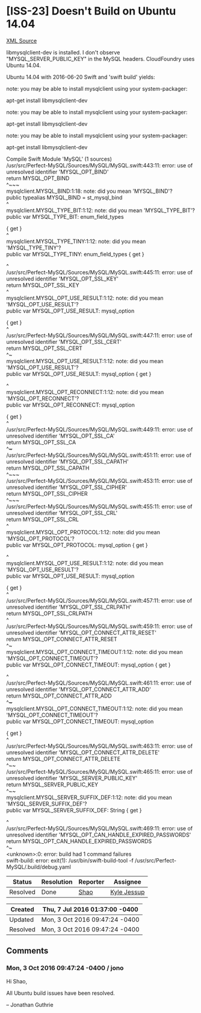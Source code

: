# [ISS-23] Doesn't Build on Ubuntu 14.04

[XML Source](./xml/ISS-23.xml)
<p><p>libmysqlclient-dev is installed.  I don't observe "MYSQL_SERVER_PUBLIC_KEY" in the MySQL headers.  CloudFoundry uses Ubuntu 14.04.</p>

<p>Ubuntu 14.04 with 2016-06-20 Swift and 'swift build' yields:</p>

<p>note: you may be able to install mysqlclient using your system-packager:</p>

<p>    apt-get install libmysqlclient-dev</p>

<p>note: you may be able to install mysqlclient using your system-packager:</p>

<p>    apt-get install libmysqlclient-dev</p>

<p>note: you may be able to install mysqlclient using your system-packager:</p>

<p>    apt-get install libmysqlclient-dev</p>

<p>Compile Swift Module 'MySQL' (1 sources)<br/>
/usr/src/Perfect-MySQL/Sources/MySQL/MySQL.swift:443:11: error: use of unresolved identifier 'MYSQL_OPT_BIND'<br/>
                        return MYSQL_OPT_BIND<br/>
                               ^<del><sub></del><del></sub></del>~~~<br/>
mysqlclient.MYSQL_BIND:1:18: note: did you mean 'MYSQL_BIND'?<br/>
public typealias MYSQL_BIND = st_mysql_bind<br/>
                 ^<br/>
mysqlclient.MYSQL_TYPE_BIT:1:12: note: did you mean 'MYSQL_TYPE_BIT'?<br/>
public var MYSQL_TYPE_BIT: enum_field_types </p>
{ get }<br/>
           ^<br/>
mysqlclient.MYSQL_TYPE_TINY:1:12: note: did you mean 'MYSQL_TYPE_TINY'?<br/>
public var MYSQL_TYPE_TINY: enum_field_types { get }
<p>           ^<br/>
/usr/src/Perfect-MySQL/Sources/MySQL/MySQL.swift:445:11: error: use of unresolved identifier 'MYSQL_OPT_SSL_KEY'<br/>
                        return MYSQL_OPT_SSL_KEY<br/>
                               ^<del><sub></del><del></sub></del><del><sub></del></sub><br/>
mysqlclient.MYSQL_OPT_USE_RESULT:1:12: note: did you mean 'MYSQL_OPT_USE_RESULT'?<br/>
public var MYSQL_OPT_USE_RESULT: mysql_option </p>
{ get }<br/>
           ^<br/>
/usr/src/Perfect-MySQL/Sources/MySQL/MySQL.swift:447:11: error: use of unresolved identifier 'MYSQL_OPT_SSL_CERT'<br/>
                        return MYSQL_OPT_SSL_CERT<br/>
                               ^<del><sub></del><del></sub></del><del><sub></del></sub>~<br/>
mysqlclient.MYSQL_OPT_USE_RESULT:1:12: note: did you mean 'MYSQL_OPT_USE_RESULT'?<br/>
public var MYSQL_OPT_USE_RESULT: mysql_option { get }
<p>           ^<br/>
mysqlclient.MYSQL_OPT_RECONNECT:1:12: note: did you mean 'MYSQL_OPT_RECONNECT'?<br/>
public var MYSQL_OPT_RECONNECT: mysql_option </p>
{ get }<br/>
           ^<br/>
/usr/src/Perfect-MySQL/Sources/MySQL/MySQL.swift:449:11: error: use of unresolved identifier 'MYSQL_OPT_SSL_CA'<br/>
                        return MYSQL_OPT_SSL_CA<br/>
                               ^<del><sub></del><del></sub></del><del>~</del><br/>
/usr/src/Perfect-MySQL/Sources/MySQL/MySQL.swift:451:11: error: use of unresolved identifier 'MYSQL_OPT_SSL_CAPATH'<br/>
                        return MYSQL_OPT_SSL_CAPATH<br/>
                               ^<del><sub></del><del></sub></del><del><sub></del></sub>~~~<br/>
/usr/src/Perfect-MySQL/Sources/MySQL/MySQL.swift:453:11: error: use of unresolved identifier 'MYSQL_OPT_SSL_CIPHER'<br/>
                        return MYSQL_OPT_SSL_CIPHER<br/>
                               ^<del><sub></del><del></sub></del><del><sub></del></sub>~~~<br/>
/usr/src/Perfect-MySQL/Sources/MySQL/MySQL.swift:455:11: error: use of unresolved identifier 'MYSQL_OPT_SSL_CRL'<br/>
                        return MYSQL_OPT_SSL_CRL<br/>
                               ^<del><sub></del><del></sub></del><del><sub></del></sub><br/>
mysqlclient.MYSQL_OPT_PROTOCOL:1:12: note: did you mean 'MYSQL_OPT_PROTOCOL'?<br/>
public var MYSQL_OPT_PROTOCOL: mysql_option { get }
<p>           ^<br/>
mysqlclient.MYSQL_OPT_USE_RESULT:1:12: note: did you mean 'MYSQL_OPT_USE_RESULT'?<br/>
public var MYSQL_OPT_USE_RESULT: mysql_option </p>
{ get }<br/>
           ^<br/>
/usr/src/Perfect-MySQL/Sources/MySQL/MySQL.swift:457:11: error: use of unresolved identifier 'MYSQL_OPT_SSL_CRLPATH'<br/>
                        return MYSQL_OPT_SSL_CRLPATH<br/>
                               ^<del><sub></del><del></sub></del><del><sub></del><del></sub></del><br/>
/usr/src/Perfect-MySQL/Sources/MySQL/MySQL.swift:459:11: error: use of unresolved identifier 'MYSQL_OPT_CONNECT_ATTR_RESET'<br/>
                        return MYSQL_OPT_CONNECT_ATTR_RESET<br/>
                               ^<del><sub></del><del></sub></del><del><sub></del><del></sub></del><del><sub></del></sub>~<br/>
mysqlclient.MYSQL_OPT_CONNECT_TIMEOUT:1:12: note: did you mean 'MYSQL_OPT_CONNECT_TIMEOUT'?<br/>
public var MYSQL_OPT_CONNECT_TIMEOUT: mysql_option { get }
<p>           ^<br/>
/usr/src/Perfect-MySQL/Sources/MySQL/MySQL.swift:461:11: error: use of unresolved identifier 'MYSQL_OPT_CONNECT_ATTR_ADD'<br/>
                        return MYSQL_OPT_CONNECT_ATTR_ADD<br/>
                               ^<del><sub></del><del></sub></del><del><sub></del><del></sub></del><del>~</del><br/>
mysqlclient.MYSQL_OPT_CONNECT_TIMEOUT:1:12: note: did you mean 'MYSQL_OPT_CONNECT_TIMEOUT'?<br/>
public var MYSQL_OPT_CONNECT_TIMEOUT: mysql_option </p>
{ get }<br/>
           ^<br/>
/usr/src/Perfect-MySQL/Sources/MySQL/MySQL.swift:463:11: error: use of unresolved identifier 'MYSQL_OPT_CONNECT_ATTR_DELETE'<br/>
                        return MYSQL_OPT_CONNECT_ATTR_DELETE<br/>
                               ^<del><sub></del><del></sub></del><del><sub></del><del></sub></del><del><sub></del></sub>~~<br/>
/usr/src/Perfect-MySQL/Sources/MySQL/MySQL.swift:465:11: error: use of unresolved identifier 'MYSQL_SERVER_PUBLIC_KEY'<br/>
                        return MYSQL_SERVER_PUBLIC_KEY<br/>
                               ^<del><sub></del><del></sub></del><del><sub></del><del></sub></del>~~<br/>
mysqlclient.MYSQL_SERVER_SUFFIX_DEF:1:12: note: did you mean 'MYSQL_SERVER_SUFFIX_DEF'?<br/>
public var MYSQL_SERVER_SUFFIX_DEF: String { get }
<p>           ^<br/>
/usr/src/Perfect-MySQL/Sources/MySQL/MySQL.swift:469:11: error: use of unresolved identifier 'MYSQL_OPT_CAN_HANDLE_EXPIRED_PASSWORDS'<br/>
                        return MYSQL_OPT_CAN_HANDLE_EXPIRED_PASSWORDS<br/>
                               ^<del><sub></del><del></sub></del><del><sub></del><del></sub></del><del><sub></del><del></sub></del><del><sub></del></sub>~<br/>
&lt;unknown&gt;:0: error: build had 1 command failures<br/>
swift-build: error: exit(1): /usr/bin/swift-build-tool -f /usr/src/Perfect-MySQL/.build/debug.yaml</p></p>





Status|Resolution|Reporter|Assignee
------|----------|--------|--------
Resolved|Done|[Shao](Synthetel)|[Kyle Jessup]($kjessup)





Created|Thu, 7 Jul 2016 01:37:00 -0400
-------|--------------
Updated|Mon, 3 Oct 2016 09:47:24 -0400
Resolved|Mon, 3 Oct 2016 09:47:24 -0400


## Comments




### Mon, 3 Oct 2016 09:47:24 -0400 / jono 

<p><p>Hi Shao,</p>

<p>All Ubuntu build issues have been resolved.</p>

<p>– Jonathan Guthrie</p></p>



